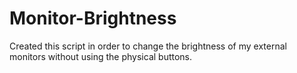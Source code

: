 # Monitor-Brightness
Created this script in order to change the brightness of my external monitors without using the physical buttons.
